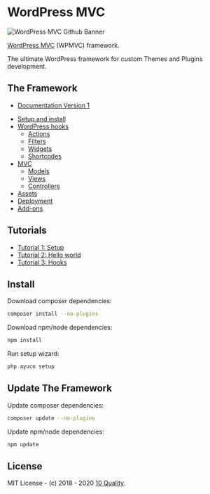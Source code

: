# WordPress MVC

![WordPress MVC Github Banner](https://www.wordpress-mvc.com/wp-content/uploads/2020/01/wpmvc-github-banner.png)

[WordPress MVC](https://www.wordpress-mvc.com/) (WPMVC) framework.

The ultimate WordPress framework for custom Themes and Plugins development.

## The Framework

- [Documentation Version 1](https://www.wordpress-mvc.com/v1/)

* [Setup and install](https://www.wordpress-mvc.com/v1/get-started/)
* [WordPress hooks](https://www.wordpress-mvc.com/v1/main-class/)
  * [Actions](https://www.wordpress-mvc.com/v1/actions/)
  * [Filters](https://www.wordpress-mvc.com/v1/filters/)
  * [Widgets](https://www.wordpress-mvc.com/v1/widgets/)
  * [Shortcodes](https://www.wordpress-mvc.com/v1/shortcodes/)
* [MVC](https://www.wordpress-mvc.com/v1/mvc/)
  * [Models](https://www.wordpress-mvc.com/v1/models/)
  * [Views](https://www.wordpress-mvc.com/v1/views/)
  * [Controllers](https://www.wordpress-mvc.com/v1/controllers/)
* [Assets](https://www.wordpress-mvc.com/v1/assets/)
* [Deployment](https://www.wordpress-mvc.com/v1/deployment/)
* [Add-ons](https://www.wordpress-mvc.com/v1/add-ons/)

## Tutorials

- [Tutorial 1: Setup](https://www.wordpress-mvc.com/v1/tutorial-1-setup/)
- [Tutorial 2: Hello world](https://www.wordpress-mvc.com/v1/tutorial-2-hello-world/)
- [Tutorial 3: Hooks](https://www.wordpress-mvc.com/v1/tutorial-3-hooks/)

## Install

Download composer dependencies:

```bash
composer install --no-plugins
```

Download npm/node dependencies:

```bash
npm install
```

Run setup wizard:

```bash
php ayuco setup
```

## Update The Framework

Update composer dependencies:

```bash
composer update --no-plugins
```

Update npm/node dependencies:

```bash
npm update
```

## License

MIT License - (c) 2018 - 2020 [10 Quality](https://www.10quality.com/).